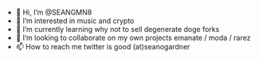 - 👋 Hi, I’m @SEANGMN8
- 👀 I’m interested in music and crypto
- 🌱 I’m currently learning why not to sell degenerate doge forks
- 💞️ I’m looking to collaborate on my own projects emanate / moda / rarez
- 📫 How to reach me twitter is good (at)seanogardner

<!---
SEANGMN8/SEANGMN8 is a ✨ special ✨ repository because its `README.md` (this file) appears on your GitHub profile.
You can click the Preview link to take a look at your changes.
--->
